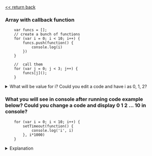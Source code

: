  [<< return back](https://github.com/julia-dizhak/code-examples)

### Array with callback function
```
    var funcs = [];
    // create a bunch of functions
    for (var i = 0; i < 10; i++) {
        funcs.push(function() {
            console.log(i)
        })
    }

    //  call them
    for (var j = 0; j < 3; j++) {
        funcs[j]();
    }
 ```
<details>
    <summary>
        What will be value for i?
        Could you edit a code and have i as 0, 1, 2?
    </summary>
    The array funcs has a push callback function.
    funcs[j]() will call this function to print the i in the console.
    function() { console.log(i) } is an expression which evaluates to a value that is function that logs i.
    funcs.push is a function that adds a value to an array.
    Putting () after a function will call that function.
    In this case closure would be created and i always would be last iteration in array, so i=10.
    You can use let, that's why each iteration new variable i would be created.

    <pre>
        ...
        for (let i = 0; i < 10; i++) {
            funcs.push(function() {
                console.log('i', i)
            })
        }
        ...
    </pre>
</details>

### What you will see in console after running code example below? Could you change a code and display 0 1 2 ... 10 in console?
```
    for (var i = 0; i < 10; i++) {
        setTimeout(function() {
            console.log('i', i)
        }, i*1000)
    }
 ```
<details>
    <summary>Explanation</summary>

    After running fist sample in console will be displayed `i 10` and then every next 1 sec will be appear `i 10`.
    Because setTimeout is async function and it goes to stack event and run after timeout which is 1 sec. setTimeout will invoke after loop already finish and i will be equal to 10.

    To be able to display i from 0 1 2 ... 9 in console, you can use let instead of var.

    You can use IIFE
    <pre>
        for (var i = 0; i < 10; i++) {
            (function(i) {
                setTimeout(function() {
                    console.log('i', i)
                }, i*1000)
            })(i)
        }
    </pre>
    or second variant
    <pre>
        for (var i = 0; i < 10; i++) {
            setTimeout((function(i) {
                return function() {
                    console.log('i', i)
            }
            })(i), i*1000)
        }
    </pre>
</details>
